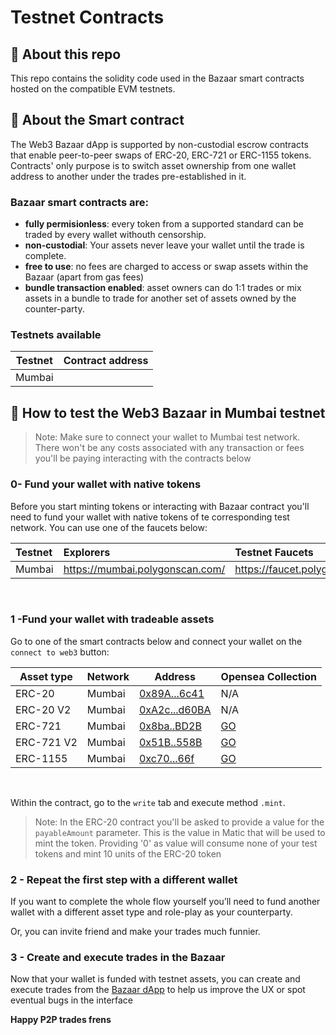 # Testnet Contracts

## 👋 About this repo

This repo contains the solidity code used in the Bazaar smart contracts hosted on the compatible EVM testnets.

## 📝 About the Smart contract

The Web3 Bazaar dApp is supported by non-custodial escrow contracts that enable peer-to-peer swaps of ERC-20, ERC-721 or ERC-1155 tokens. Contracts' only purpose is to switch asset ownership from one wallet address to another under the trades pre-established in it. 

### Bazaar smart contracts are:
- <b>fully permisionless</b>: every token from a supported standard can be traded by every wallet withouth censorship.
- <b>non-custodial</b>: Your assets never leave your wallet until the trade is complete.
- <b>free to use</b>: no fees are charged to access or swap assets within the Bazaar (apart from gas fees)
- <b>bundle transaction enabled</b>: asset owners can do 1:1 trades or mix assets in a bundle to trade for another set of assets owned by the counter-party.


### Testnets available

| Testnet    | Contract address |
| ---          | ---        |
| Mumbai | | [0x0a50b369f107aef88e83b79f8e437eb623ac4a0a](0x0a50b369f107aef88e83b79f8e437eb623ac4a0a)



## 👷 How to test the Web3 Bazaar in Mumbai testnet

>Note: Make sure to connect your wallet to Mumbai test network. There won't be any costs associated with any transaction or fees you'll be paying interacting with the contracts below

### 0- Fund your wallet with native tokens

Before you start minting tokens or interacting with Bazaar contract you'll need to fund your wallet with native tokens of te corresponding test network. You can use one of the faucets below:

Testnet   | Explorers                     | Testnet Faucets
:-------- |:----------------------------- |:-------------------------
Mumbai    | https://mumbai.polygonscan.com/  | https://faucet.polygon.technology/

<br />


### 1 -Fund your wallet with tradeable assets
Go to one of the smart contracts below and connect your wallet on the `connect to web3` button:

| Asset type   | Network | Address | Opensea Collection |
| ---      | ---       |  ---       |  ---       |
| ERC-20      | Mumbai | [0x89A...6c41](https://mumbai.polygonscan.com/token/0x89A84dc58ABA7909818C471B2EbFBc94e6C96c41) | N/A |
| ERC-20 V2   | Mumbai | [0xA2c...d60BA](https://mumbai.polygonscan.com/token/0xA2cCA397A605BD3164820D37f961c96A35fd60BA) | N/A | 
| ERC-721     | Mumbai |[0x8ba..BD2B](https://mumbai.polygonscan.com/address/0x8ba96897cA8A95B39C639BEa1e5E9ce60d22BD2B#code) | [GO](https://testnets.opensea.io/collection/web3-bazaar-erc-721-test-collection) |
| ERC-721 V2     | Mumbai |[0x51B..558B](https://mumbai.polygonscan.com/address/0x51B619dE76fc4FD32FE0571F8AD059d07f9f558B#code) | [GO](https://testnets.opensea.io/collection/web3-bazaar-erc-721-test-collection-v3) |
| ERC-1155    | Mumbai | [0xc70...66f](https://mumbai.polygonscan.com/address/0xC70d6b33882dE18BDBD0a372B142aC96ceb1366f#code) | [GO](https://testnets.opensea.io/collection/web3-bazaar-erc-1155-test-collection-v3) |
<br>

Within the contract, go to the `write` tab and execute method `.mint`.<br>

>Note:  In the ERC-20 contract you'll be asked to provide a value for the `payableAmount` parameter. This is the value in Matic that will be used to mint the token. Providing '0' as value will consume none of your test tokens and mint 10 units of the ERC-20 token

### 2 - Repeat the first step with a different wallet

If you want to complete the whole flow yourself you’ll need to fund another wallet with a different asset type and role-play as your counterparty.

Or, you can invite friend and make your trades much funnier.



### 3 - Create and execute trades in the Bazaar

Now that your wallet is funded with testnet assets, you can create and execute trades from the [Bazaar dApp](https://web3bazaar.org) to help us improve the UX or spot eventual bugs in the interface 

<b>Happy P2P trades frens<b>


